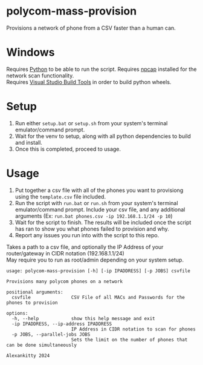 # polycom-mass-provision
Provisions a network of phone from a CSV faster than a human can.

# Windows
Requires [Python](https://www.python.org/ftp/python/3.12.4/python-3.12.4-amd64.exe) to be able to run the script.
Requires [npcap](https://npcap.com/dist/npcap-1.79.exe) installed for the network scan functionality.  
Requires [Visual Studio Build Tools](https://aka.ms/vs/17/release/RemoteTools.amd64ret.enu.exe) in order to build python wheels.

# Setup
1. Run either `setup.bat` or `setup.sh` from your system's terminal emulator/command prompt.
2. Wait for the venv to setup, along with all python dependencies to build and install.
3. Once this is completed, proceed to usage.

# Usage
1. Put together a csv file with all of the phones you want to provisiong using the `template.csv` file included.
2. Run the script with `run.bat` or `run.sh` from your system's terminal emulator/command prompt. Include your csv file, and any additional arguments (Ex: `run.bat phones.csv -ip 192.168.1.1/24 -p 10`)
3. Wait for the script to finish. The results will be included once the script has ran to show you what phones failed to provision and why.
4. Report any issues you run into with the script to this repo.

Takes a path to a csv file, and optionally the IP Address of your router/gateway in CIDR notation (192.168.1.1/24)  
May require you to run as root/admin depending on your system setup.

```
usage: polycom-mass-provision [-h] [-ip IPADDRESS] [-p JOBS] csvfile

Provisions many polycom phones on a network

positional arguments:
  csvfile               CSV File of all MACs and Passwords for the phones to provision

options:
  -h, --help            show this help message and exit
  -ip IPADDRESS, --ip-address IPADDRESS
                        IP Address in CIDR notation to scan for phones
  -p JOBS, --parallel-jobs JOBS
                        Sets the limit on the number of phones that can be done simultaneously

Alexankitty 2024
```